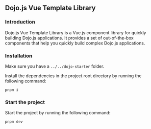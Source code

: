 ## Dojo.js Vue Template Library

### Introduction

Dojo.js Vue Template Library is a Vue.js component library for quickly building Dojo.js applications. It provides a set of out-of-the-box components that help you quickly build complex Dojo.js applications.

### Installation

Make sure you have a `../../dojo-starter` folder.

Install the dependencies in the project root directory by running the following command:

```shell
pnpm i
```

### Start the project

Start the project by running the following command:

```shell
pnpm dev
```
